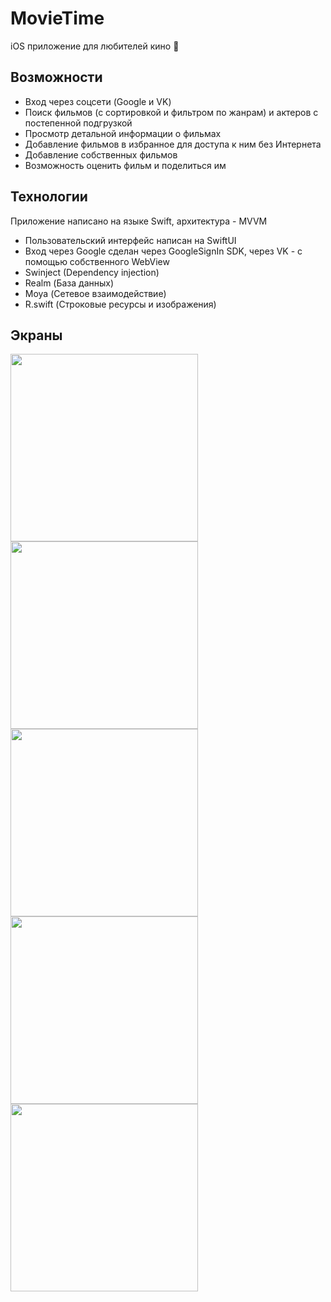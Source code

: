 # MovieTime
iOS приложение для любителей кино 🍿

## Возможности
- Вход через соцсети (Google и VK)
- Поиск фильмов (с сортировкой и фильтром по жанрам) и актеров с постепенной подгрузкой
- Просмотр детальной информации о фильмах
- Добавление фильмов в избранное для доступа к ним без Интернета
- Добавление собственных фильмов
- Возможность оценить фильм и поделиться им

## Технологии
Приложение написано на языке Swift, архитектура - MVVM
- Пользовательский интерфейс написан на SwiftUI
- Вход через Google сделан через GoogleSignIn SDK, через VK - с помощью собственного WebView
- Swinject (Dependency injection)
- Realm (База данных)
- Moya (Сетевое взаимодействие)
- R.swift (Строковые ресурсы и изображения) 

## Экраны
<img src="https://github.com/timmigri/MovieTime/assets/26580833/b17644fb-0f84-47f9-8d1e-80d6441c87ee" width="300">
<img src="https://github.com/timmigri/MovieTime/assets/26580833/933c6371-3888-4c1d-9a3f-d9e69fce52c1" width="300">
<img src="https://github.com/timmigri/MovieTime/assets/26580833/0cd6d5e3-5a2a-4f0b-8f96-9d4f9d1a6cf3" width="300">
<img src="https://github.com/timmigri/MovieTime/assets/26580833/113409ea-70bf-4b4b-9d81-9914347c3b8d" width="300">
<img src="https://github.com/timmigri/MovieTime/assets/26580833/252a60ac-0c0f-493e-99f4-eee68ca7602f" width="300">
